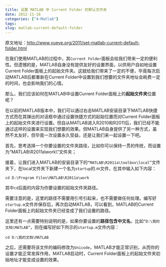 ```yaml
---
title: 设置 MATLAB 中 Current Folder 的默认文件夹
date: 2012-11-18
categories: ["4-Matlab"]
tags: 
slug: matlab-current-default-folder
---
```


原文地址：<http://www.yueye.org/2011/set-matlab-current-default-folder.html>

在我们使用MATLAB的过程中，其`Current Folder`面板会给我们带来一定的便利性。但遗憾的是，MATLAB自身没有提供友好的设置界面，以供用户自如地设置Current Folder面板上的起始文件夹。这就给我们带来了一定的不便，毕竟每次启动MATLAB后都重新在Current Folder中设置到我们想要的文件夹地址会耗费一定的时间，也会影响我们的心情。

那么，我们应该如何在MATLAB中设置Current Folder面板上的**起始文件夹**位置呢？

在以前的MATLAB版本中，我们可以通过右击MATLAB安装目录下MATLAB快捷方式而在其弹出的对话框中通过设置快捷方式的起始位置而对Current Folder面板上的起始文件夹进行设置。但自从MATLAB进入R2010和R2011后，我们已经不能通过这样的设置来实现我们想要的效果。但MATLAB自身提供了另一种方式，虽然不太友好，但毕竟一次设置永久受益，还是让我们来一起设置一下吧。

首先，思考选择一个你要设置的文件夹路径，比如你可以保持一贯的传统，而设置为“MATLAB\R2011a\work\”文件夹；

接着，让我们进入MATLAB的安装目录下的`“MATLAB\R2011a\toolbox\local”`文件夹下，在local文件夹下新建一个名为`startup`的.m文件，在其中输入如下内容：

    cd D:\Program Files\MATLAB\R2011a\work

其中`cd`后面的内容为你要设置的起始文件夹路径。

需要注意的是，这里的路径不需要用引号引起来，也不需要做任何处理。编写好`startup.m`文件并保存后，再次启动MATLAB，可以看到，MATLAB的Current Folder面板上的起始文件夹已经变成了我们设置的路径。

这里还有一点需要特别说明的是，如果你要设置的**路径包含中文名**，比如`“D:\我的文档\MATLAB”`，则在编写好如下所示的`startup.m`文件内容：

    cd D:\我的文档\MATLAB

之后，还需要将该文件的编码修改为`Unicode`，MATLAB才能正常识别，从而你的设置才能正常发挥作用，MATLAB启动时，Current Folder面板上的起始文件夹初始地址才能变成设置的效果。
